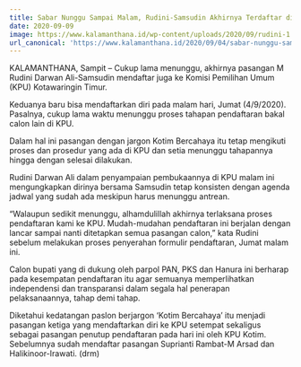```yaml
---
title: Sabar Nunggu Sampai Malam, Rudini-Samsudin Akhirnya Terdaftar di KPU Kotim
date: 2020-09-09
image: https://www.kalamanthana.id/wp-content/uploads/2020/09/rudini-1.jpg
url_canonical: 'https://www.kalamanthana.id/2020/09/04/sabar-nunggu-sampai-malam-rudini-samsudin-akhirnya-terdaftar-di-kpu-kotim/'
---
```


KALAMANTHANA, Sampit – Cukup lama menunggu, akhirnya pasangan M Rudini Darwan Ali-Samsudin mendaftar juga ke Komisi Pemilihan Umum (KPU) Kotawaringin Timur.

Keduanya baru bisa mendaftarkan diri pada malam hari, Jumat (4/9/2020). Pasalnya, cukup lama waktu menunggu proses tahapan pendaftaran bakal calon lain di KPU.

Dalam hal ini pasangan dengan jargon Kotim Bercahaya itu tetap mengikuti proses dan prosedur yang ada di KPU dan setia menunggu tahapannya hingga dengan selesai dilakukan.

Rudini Darwan Ali dalam penyampaian pembukaannya di KPU malam ini mengungkapkan dirinya bersama Samsudin tetap konsisten dengan agenda jadwal yang sudah ada meskipun harus menunggu antrean.

“Walaupun sedikit menunggu, alhamdulillah akhirnya terlaksana proses pendaftaran kami ke KPU. Mudah-mudahan pendaftaran ini berjalan dengan lancar sampai nanti ditetapkan semua pasangan calon,” kata Rudini sebelum melakukan proses penyerahan formulir pendaftaran, Jumat malam ini.

Calon bupati yang di dukung oleh parpol PAN, PKS dan Hanura ini berharap pada kesempatan pendaftaran itu agar semuanya memperlihatkan independensi dan transparansi dalam segala hal penerapan pelaksanaannya, tahap demi tahap.

Diketahui kedatangan paslon berjargon ‘Kotim Bercahaya’ itu menjadi pasangan ketiga yang mendaftarkan diri ke KPU setempat sekaligus sebagai pasangan penutup pendaftaran pada hari ini oleh KPU Kotim. Sebelumnya sudah mendaftar pasangan Suprianti Rambat-M Arsad dan Halikinoor-Irawati. (drm)
